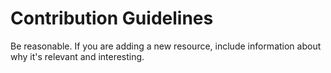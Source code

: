 # Contribution Guidelines

Be reasonable. If you are adding a new resource, include information about why it's relevant and interesting.
